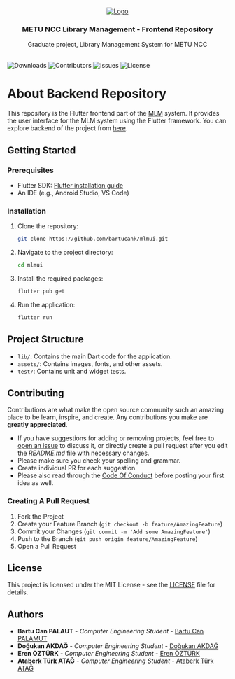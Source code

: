 <br/>
<p align="center">
  <a href="https://github.com/bartucank/mlm">
    <img src="https://www.metu.edu.tr/system/files/logo_orj/3/3.8.png" alt="Logo" >
  </a>
  <h3 align="center">METU NCC Library Management - Frontend Repository</h3>

  <p align="center">
    Graduate project, Library Management System for METU NCC
    <br/>
    <br/>
  </p>
</p>
<center>
  </center>

  ![Downloads](https://img.shields.io/github/downloads/bartucank/mlmui/total) ![Contributors](https://img.shields.io/github/contributors/bartucank/mlmui?color=dark-green) ![Issues](https://img.shields.io/github/issues/bartucank/mlmui) ![License](https://img.shields.io/github/license/bartucank/mlmui) 


# About Backend Repository

This repository is the Flutter frontend part of the [MLM](https://github.com/bartucank/mlm) system. It provides the user interface for the MLM system using the Flutter framework. You can explore backend of the project from [here](https://github.com/bartucank/mlm).

## Getting Started

### Prerequisites

- Flutter SDK: [Flutter installation guide](https://flutter.dev/docs/get-started/install)
- An IDE (e.g., Android Studio, VS Code)

### Installation

1. Clone the repository:

    ```bash
    git clone https://github.com/bartucank/mlmui.git
    ```

2. Navigate to the project directory:

    ```bash
    cd mlmui
    ```

3. Install the required packages:

    ```bash
    flutter pub get
    ```

4. Run the application:

    ```bash
    flutter run
    ```

## Project Structure

- `lib/`: Contains the main Dart code for the application.
- `assets/`: Contains images, fonts, and other assets.
- `test/`: Contains unit and widget tests.

## Contributing

Contributions are what make the open source community such an amazing place to be learn, inspire, and create. Any contributions you make are **greatly appreciated**.
* If you have suggestions for adding or removing projects, feel free to [open an issue](https://github.com/bartucank/mlm/issues/new) to discuss it, or directly create a pull request after you edit the *README.md* file with necessary changes.
* Please make sure you check your spelling and grammar.
* Create individual PR for each suggestion.
* Please also read through the [Code Of Conduct](https://github.com/bartucank/mlm/blob/main/CODE_OF_CONDUCT.md) before posting your first idea as well.

### Creating A Pull Request

1. Fork the Project
2. Create your Feature Branch (`git checkout -b feature/AmazingFeature`)
3. Commit your Changes (`git commit -m 'Add some AmazingFeature'`)
4. Push to the Branch (`git push origin feature/AmazingFeature`)
5. Open a Pull Request

## License

This project is licensed under the MIT License - see the [LICENSE](LICENSE) file for details.

## Authors

* **Bartu Can PALAUT** - *Computer Engineering Student* - [Bartu Can PALAMUT](https://github.com/bartucank/) 
* **Doğukan AKDAĞ** - *Computer Engineering Student* - [Doğukan AKDAĞ](https://github.com/dokann/)
* **Eren ÖZTÜRK** - *Computer Engineering Student* - [Eren ÖZTÜRK](https://github.com/ozturkeren/)
* **Ataberk Türk ATAĞ** - *Computer Engineering Student* - [Ataberk Türk ATAĞ](https://github.com/ataberkatag/) 


